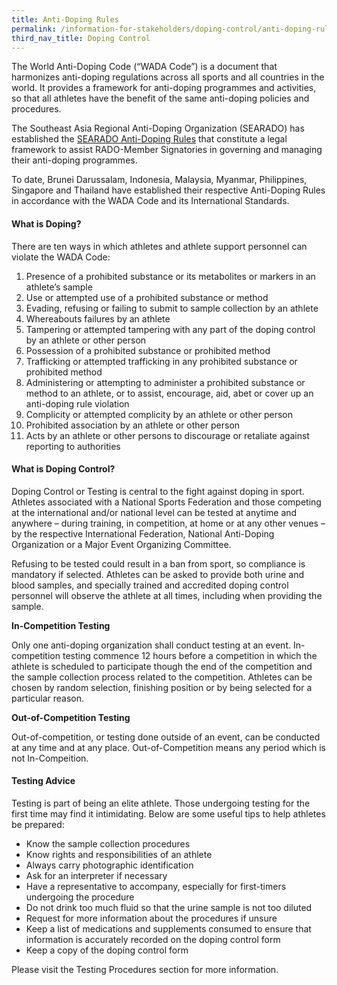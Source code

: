 ```yaml
---
title: Anti-Doping Rules
permalink: /information-for-stakeholders/doping-control/anti-doping-rules/
third_nav_title: Doping Control
---
```

The World Anti-Doping Code (“WADA Code”) is a document that harmonizes anti-doping regulations across all sports and all countries in the world. It provides a framework for anti-doping programmes and activities, so that all athletes have the benefit of the same anti-doping policies and procedures.

The Southeast Asia Regional Anti-Doping Organization (SEARADO) has established the [SEARADO Anti-Doping Rules](https://www.searado.com/wp-content/uploads/2018/03/SEARADO-Rules-2015.pdf) that constitute a legal framework to assist RADO-Member Signatories in governing and managing their anti-doping programmes.

To date, Brunei Darussalam, Indonesia, Malaysia, Myanmar, Philippines, Singapore and Thailand have established their respective Anti-Doping Rules in accordance with the WADA Code and its International Standards.

#### **What is Doping?**
There are ten ways in which athletes and athlete support personnel can violate the WADA Code:

1. Presence of a prohibited substance or its metabolites or markers in an athlete’s sample
2. Use or attempted use of a prohibited substance or method
3. Evading, refusing or failing to submit to sample collection by an athlete
4. Whereabouts failures by an athlete
5. Tampering or attempted tampering with any part of the doping control by an athlete or other person
6. Possession of a prohibited substance or prohibited method 
7. Trafficking or attempted trafficking in any prohibited substance or prohibited method
8. Administering or attempting to administer a prohibited substance or method to an athlete, or to assist, encourage, aid, abet or cover up an anti-doping rule violation
9. Complicity or attempted complicity by an athlete or other person
10. Prohibited association by an athlete or other person 
11. Acts by an athlete or other persons to discourage or retaliate against reporting to authorities

#### **What is Doping Control?**
Doping Control or Testing is central to the fight against doping in sport. Athletes associated with a National Sports Federation and those competing at the international and/or national level can be tested at anytime and anywhere – during training, in competition, at home or at any other venues – by the respective International Federation, National Anti-Doping Organization or a Major Event Organizing Committee. 

Refusing to be tested could result in a ban from sport, so compliance is mandatory if selected. Athletes can be asked to provide both urine and blood samples, and specially trained and accredited doping control personnel will observe the athlete at all times, including when providing the sample.

**In-Competition Testing**

Only one anti-doping organization shall conduct testing at an event. In-competition testing commence 12 hours before a competition in which the athlete is scheduled to participate though the end of the competition and the sample collection process related to the competition. Athletes can be chosen by random selection, finishing position or by being selected for a particular reason.

**Out-of-Competition Testing**

Out-of-competition, or testing done outside of an event, can be conducted at any time and at any place. Out-of-Competition means any period which is not In-Compeition.

#### **Testing Advice**
Testing is part of being an elite athlete. Those undergoing testing for the first time may find it intimidating. Below are some useful tips to help athletes be prepared:

- Know the sample collection procedures
- Know rights and responsibilities of an athlete
- Always carry photographic identification
- Ask for an interpreter if necessary
- Have a representative to accompany, especially for first-timers undergoing the procedure
- Do not drink too much fluid so that the urine sample is not too diluted
- Request for more information about the procedures if unsure
- Keep a list of medications and supplements consumed to ensure that information is accurately recorded on the doping control form
- Keep a copy of the doping control form

Please visit the Testing Procedures section for more information.
